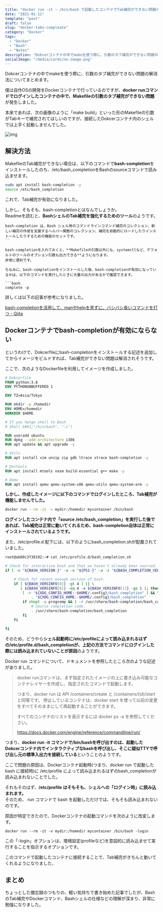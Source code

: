 ```yaml
---
title: "docker run -it ~ /bin/bash で起動したコンテナでTab補完ができない問題の原因と解決方法"
date: "2021-01-11"
template: "post"
draft: false
slug: "docker-tabo-compleate"
category: "Docker"
tags:
  - "Docker"
  - "Bash"
  - "Notes"
description: "Dokcerコンテナの中でmakeを使う際に、引数のタブ補完ができない問題の解消法についてまとめます。"
socialImage: "/media/cards/no-image.png"
---
```


Dokcerコンテナの中でmakeを使う際に、引数のタブ補完ができない問題の解消法についてまとめます。

僕は自作OSの開発をDockerコンテナで行っているのですが、**docker runコマンドでログインしたコンテナの中で、Makefileの引数のタブ補完ができない問題**が発生しました。

本来であれば、次の画像のように「make build」といった形のMakefileの引数がTabキーで補完されてほしいのですが、接続したDokcerコンテナ内のシェルでは上手く起動しませんでした。

![img](assets/2021_01_11_2954.assets/image-1.png)

## 解決方法

MakefileのTab補完ができない場合は、以下のコマンドで**bash-completion**をインストールしたのち、/etc/bash_completionをBashのsourceコマンドで読み込ませます。

``` bash
sudo apt install bash-completion -y
source /etc/bash_completion
```

これで、Tab補完が有効になりました。

しかし、そもそも、bash-completionとはなんでしょうか。  
Readmeを読むと、**BashシェルのTab補完を強化するためのツール**のようです。

```
bash-completion は、Bash シェル用のコマンドラインコマンド補完のコレクション、新しい補完の作成を支援するヘルパー関数のコレクション、補完を自動的にロードしたりインストールしたりするための機能のセットです。
``

bash-completionを入れておくと、**Makefileの引数以外にも、systemctlなど、デフォルトのツールのオプション引数も出力できる**ようになります。  
非常に便利です。

ちなみに、bash-completionをインストールした後、bash-completionが有効になっているかは、以下のコマンドを実行したときに大量の出力があるかで確認できます。

​```bash
complete -p
```

詳しくは以下の記事が参考になりました。

[bash-completionを活用して、manやhelpを見ずに、バシバシ長いコマンドを打つ - Qiita](https://qiita.com/yamada-hakase/items/bf163f0924e4d925fefb)

## Dockerコンテナでbash-completionが有効にならない 

というわけで、Dokcerfileにbash-completionをインストールする記述を追加してからイメージをビルドすれば、Tab補完ができない問題は解消されそうです。

ここで、次のようなDockerfileを利用してイメージを作成しました。

```dockerfile
# Dokcerfile
FROM python:3.8
ENV PYTHONUNBUFFERED 1

ENV TZ=Asia/Tokyo

RUN mkdir -p /homedir
ENV HOME=/homedir
WORKDIR $HOME

# If you henge shell to Bash
# Shell &#91;"/bin/bash", "-c"]

RUN useradd ubuntu
RUN dpkg --add-architecture i386
RUN apt update && apt upgrade -y

# Utils
RUN apt install vim unzip zip gdb ltrace strace bash-completion -y

# Devtools
RUN apt install mtools nasm build-essential g++ make -y

# Qemu
RUN apt install qemu qemu-system-x86 qemu-utils qemu-system-arm -y
```

**しかし、作成したイメージに以下のコマンドでログインしたところ、Tab補完が機能しませんでした。**

```bash
docker run --rm -it -v mydir:/homedir mycontainer /bin/bash
```

**ログインしたコンテナ内で「source /etc/bash_completion」を実行した後であれば、Tab補完は正常に動いてくれるため、bash-completion自体は正常にインストールされているようです。**

また、/etc/profile.d 配下には、以下のようにbash_completion.shが配置されていました。

```bash
root@ab80c3738102:~# cat /etc/profile.d/bash_completion.sh

# Check for interactive bash and that we haven't already been sourced.
if [ -n "${BASH_VERSION-}" -a -n "${PS1-}" -a -z "${BASH_COMPLETION_VERSINFO-}" ]; then

    # Check for recent enough version of bash.
    if [ ${BASH_VERSINFO[0]} -gt 4 ] || \
       [ ${BASH_VERSINFO[0]} -eq 4 -a ${BASH_VERSINFO[1]} -ge 1 ]; then
        [ -r "${XDG_CONFIG_HOME:-$HOME/.config}/bash_completion" ] && \
            . "${XDG_CONFIG_HOME:-$HOME/.config}/bash_completion"
        if shopt -q progcomp && [ -r /usr/share/bash-completion/bash_completion ]; then
            # Source completion code.
            . /usr/share/bash-completion/bash_completion
        fi
    fi

fi
```

そのため、どうやら**シェル起動時に/etc/profileによって読み込まれるはずの/etc/profile.d/bash_completionが、上記の方法でコマンドにログインした際には読み込まれていないことが原因**のようです。

Docker run コマンドについて、ドキュメントを参照したところ次のような記述がありました。

> docker runコマンドは、まず指定されたイメージの上に書き込み可能なコンテナレイヤーを作成し、指定されたコマンドで起動します。
>
> つまり、docker run は API /containers/create と /containers/(id)/start と同等です。
> 停止しているコンテナは、docker start を使って以前の変更をすべてそのままにして再起動することができます。
>
> すべてのコンテナのリストを表示するには docker ps -a を参照してください。
>
> https://docs.docker.com/engine/reference/commandline/run/

つまり、**docker run -it コマンドで/bin/bashを呼び出すのは、起動したDokcerコンテナ内でインタラクティブなbashを呼び出し、そこに疑似TTYで呼び出し元の標準入出力を接続している**ということのようです。

ここで問題の原因は、Dockerコンテナ起動時(つまり、docker run で起動した bash に接続時)に /etc/profile によって読み込まれるはずのbash_completionが読み込まれないことでした。

それもそのはず、**/etc/profile はそもそも、シェルへの「ログイン時」に読み込まれます。**  
そのため、 run コマンドで bash を起動しただけでは、そもそも読み込まれないのです。

原因が特定できたので、Dockerコンテナの起動コマンドを次のように改変します。

`docker run --rm -it -v mydir:/homedir mycontainer /bin/bash -login`

この「-login」オプションは、環境設定(profileなど)を意図的に読み込ませて実行することを指示するオプションです。

このコマンドで起動したコンテナに接続することで、Tab補完がきちんと動いてくれるようになりました、

## まとめ 

ちょっとした備忘録のつもりの、軽い気持ちで書き始めた記事でしたが、BashのTab補完やDockerコマンド、Bashシェルの仕様などの理解が深まり、非常に勉強になりました。
